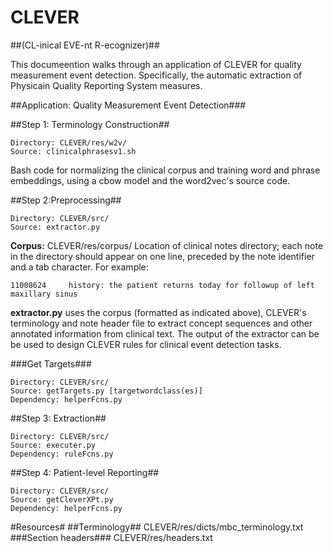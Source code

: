 # CLEVER #
##(CL-inical EVE-nt R-ecognizer)##

This documeention walks through an application of CLEVER for quality measurement event detection.  Specifically, the automatic extraction of Physicain Quality Reporting System measures.

##Application: Quality Measurement Event Detection###

##Step 1: Terminology Construction##
```
Directory: CLEVER/res/w2v/
Source: clinicalphrasesv1.sh
```
Bash code for normalizing the clinical corpus and training word and phrase embeddings, using a cbow model and the word2vec's source code.

##Step 2:Preprocessing##
```
Directory: CLEVER/src/
Source: extractor.py
```
**Corpus:** 
CLEVER/res/corpus/
Location of clinical notes directory; each note in the directory should appear on one line, preceded by the note identifier and a tab character.  For example:
```
11008624	 history: the patient returns today for followup of left maxillary sinus 
```
**extractor.py** uses the corpus (formatted as indicated above), CLEVER's terminology and note header file to extract concept sequences and other annotated information from clinical text.  The output of the extractor can be be used to design CLEVER rules for clinical event detection tasks.                  
 
###Get Targets###
```
Directory: CLEVER/src/
Source: getTargets.py [targetwordclass(es)]
Dependency: helperFcns.py
```
##Step 3: Extraction##
```
Directory: CLEVER/src/
Source: executer.py 
Dependency: ruleFcns.py
```
##Step 4: Patient-level Reporting##
```
Directory: CLEVER/src/
Source: getCleverXPt.py 
Dependency: helperFcns.py
```
#Resources#
##Terminology##
CLEVER/res/dicts/mbc_terminology.txt
###Section headers###
CLEVER/res/headers.txt







